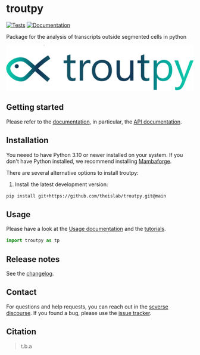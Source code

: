 # troutpy

[![Tests][badge-tests]][tests]
[![Documentation][badge-docs]][documentation]

[badge-tests]: https://img.shields.io/github/actions/workflow/status/theislab/troutpy/test.yaml?branch=main
[badge-docs]: https://img.shields.io/readthedocs/troutpy

Package for the analysis of transcripts outside segmented cells in python

![alt text](images/logo_fish.png)

## Getting started

Please refer to the [documentation][],
in particular, the [API documentation][].

## Installation

You neeed to have Python 3.10 or newer installed on your system.
If you don't have Python installed, we recommend installing [Mambaforge][].

There are several alternative options to install troutpy:

<!--
1) Install the latest release of `troutpy` from [PyPI][]:

```bash
pip install troutpy
```
-->

1. Install the latest development version:

```bash
pip install git+https://github.com/theislab/troutpy.git@main
```

## Usage

Please have a look at the [Usage documentation](https://troutpy.readthedocs.io/en/latest/) and the [tutorials](https://troutpy.readthedocs.io/en/latest/).

```python
import troutpy as tp
```

## Release notes

See the [changelog][].

## Contact

For questions and help requests, you can reach out in the [scverse discourse][].
If you found a bug, please use the [issue tracker][].

## Citation

> t.b.a

[mambaforge]: https://github.com/conda-forge/miniforge#mambaforge
[scverse discourse]: https://discourse.scverse.org/
[issue tracker]: https://github.com/theislab/troutpy/issues
[tests]: https://github.com/theislab/troutpy/actions/workflows/test.yml
[documentation]: https://troutpy.readthedocs.io
[changelog]: https://troutpy.readthedocs.io/en/latest/changelog.html
[api documentation]: https://troutpy.readthedocs.io/en/latest/api.html
[pypi]: https://pypi.org/project/troutpy
[images/logo_fish.png]: images/logo_fish.png
